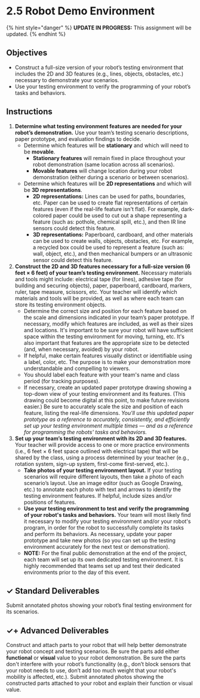 # 2.5 Robot Demo Environment

{% hint style="danger" %}
**UPDATE IN PROGRESS:** This assignment will be updated.
{% endhint %}

## Objectives

* Construct a full-size version of your robot’s testing environment that includes the 2D and 3D features \(e.g., lines, objects, obstacles, etc.\) necessary to demonstrate your scenarios.
* Use your testing environment to verify the programming of your robot’s tasks and behaviors.

## Instructions

1. **Determine what testing environment features are needed for your robot’s demonstration.** Use your team’s testing scenario descriptions, paper prototype, and evaluation findings to decide.
   * Determine which features will be **stationary** and which will need to be **movable**.
     * **Stationary features** will remain fixed in place throughout your robot demonstration \(same location across all scenarios\).
     * **Movable features** will change location during your robot demonstration \(either during a scenario or between scenarios\).
   * Determine which features will be **2D representations** and which will be **3D representations**.
     * **2D representations:**  Lines can be used for paths, boundaries, etc. Paper can be used to create flat representations of certain features \(even if the real-life feature isn't flat\).  For example, dark-colored paper could be used to cut out a shape representing a feature \(such as: pothole, chemical spill, etc.\), and then IR line sensors could detect this feature.
     * **3D representations:**  Paperboard, cardboard, and other materials can be used to create walls, objects, obstacles, etc. For example, a recycled box could be used to represent a feature \(such as:  wall, object, etc.\), and then mechanical bumpers or an ultrasonic sensor could detect this feature.
2. **Construct the 2D and 3D features necessary for a full-size version \(6 feet × 6 feet\) of your team’s testing environment.** Necessary materials and tools might include: electrical tape \(for lines\), adhesive tape \(for building and securing objects\), paper, paperboard, cardboard, markers, ruler, tape measure, scissors, etc. Your teacher will identify which materials and tools will be provided, as well as where each team can store its testing environment objects.
   * Determine the correct size and position for each feature based on the scale and dimensions indicated in your team’s paper prototype. If necessary, modify which features are included, as well as their sizes and locations. It's important to be sure your robot will have sufficient space within the testing environment for moving, turning, etc. It's also important that features are the appropriate size to be detected \(and, when necessary, avoided\) by your robot.
   * If helpful, make certain features visually distinct or  identifiable using a label, color, etc.  The purpose is to make your demonstration more understandable and compelling to viewers.
   * You should label each feature with your team's name and class period \(for tracking purposes\).
   * If necessary, create an updated paper prototype drawing showing a top-down view of your testing environment and its features. \(This drawing could become digital at this point, to make future revisions easier.\) Be sure to accurately scale the size and position of each feature, listing the real-life dimensions. _You'll use this updated paper prototype as a reference to accurately, consistently, and efficiently set up your testing environment multiple times — and as a reference for programming the robots' tasks and behaviors._
3. **Set up your team’s testing environment with its 2D and 3D features.** Your teacher will provide access to one or more practice environments \(i.e., 6 feet × 6 feet space outlined with electrical tape\) that will be shared by the class, using a process determined by your teacher \(e.g., rotation system, sign-up system, first-come first-served, etc.\).
   * **Take photos of your testing environment layout.** If your testing scenarios will require different layouts, then take a photo of each scenario’s layout. Use an image editor \(such as Google Drawing, etc.\) to annotate each photo with text and arrows to identify the testing environment features. If helpful, include sizes and/or positions of features.
   * **Use your testing environment to test and verify the programming of your robot's tasks and behaviors.** Your team will most likely find it necessary to modify your testing environment and/or your robot's program, in order for the robot to successfully complete its tasks and perform its behaviors. As necessary, update your paper prototype and take new photos \(so you can set up the testing environment accurately for the next test or demonstration\).
   * **NOTE:** For the final public demonstration at the end of the project, each team will set up its own dedicated testing environment. It is highly recommended that teams set up and test their dedicated environments prior to the day of this event.

## ✓ Standard Deliverables

Submit annotated photos showing your robot’s final testing environment for its scenarios.

## ✓+ Advanced Deliverables

Construct and attach parts to your robot that will help better demonstrate your robot concept and testing scenarios. Be sure the parts add either **functional** or **visual** value to your robot demonstration. Be sure the parts don't interfere with your robot’s functionality \(e.g., don’t block sensors that your robot needs to use, don’t add too much weight that your robot's mobility is affected, etc.\). Submit annotated photos showing the constructed parts attached to your robot and explain their function or visual value.

